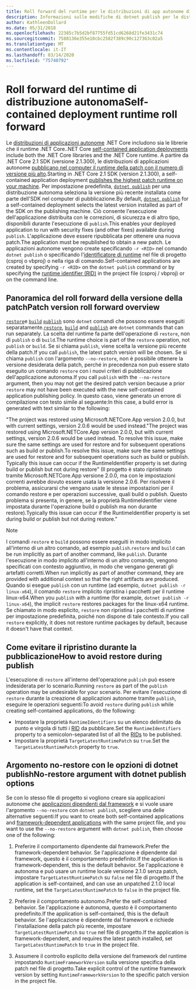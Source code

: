 ```yaml
---
title: Roll forward del runtime per le distribuzioni di app autonome di .NET Core.
description: Informazioni sulle modifiche di dotnet publish per le distribuzioni autonome.
author: KathleenDollard
ms.date: 05/31/2018
ms.openlocfilehash: 22385c7b5d2bf87755fd51cd6268d21fe3431c74
ms.sourcegitcommit: 7588136e355e10cbc2582f389c90c127363c02a5
ms.translationtype: MT
ms.contentlocale: it-IT
ms.lasthandoff: 03/14/2020
ms.locfileid: "75740792"
---
```

# <a name="self-contained-deployment-runtime-roll-forward"></a><span data-ttu-id="694c7-103">Roll forward del runtime di distribuzione autonoma</span><span class="sxs-lookup"><span data-stu-id="694c7-103">Self-contained deployment runtime roll forward</span></span>

<span data-ttu-id="694c7-104">Le [distribuzioni di applicazioni autonome](index.md) .NET Core includono sia le librerie che il runtime .NET Core.</span><span class="sxs-lookup"><span data-stu-id="694c7-104">.NET Core [self-contained application deployments](index.md) include both the .NET Core libraries and the .NET Core runtime.</span></span> <span data-ttu-id="694c7-105">A partire da .NET Core 2.1 SDK (versione 2.1.300), le distribuzioni di applicazioni autonome [pubblicano nel computer il runtime della patch con il numero di versione più alto](https://github.com/dotnet/designs/pull/36).</span><span class="sxs-lookup"><span data-stu-id="694c7-105">Starting in .NET Core 2.1 SDK (version 2.1.300), a self-contained application deployment [publishes the highest patch runtime on your machine](https://github.com/dotnet/designs/pull/36).</span></span> <span data-ttu-id="694c7-106">Per impostazione predefinita, [`dotnet publish`](../tools/dotnet-publish.md) per una distribuzione autonoma seleziona la versione più recente installata come parte dell'SDK nel computer di pubblicazione.</span><span class="sxs-lookup"><span data-stu-id="694c7-106">By default, [`dotnet publish`](../tools/dotnet-publish.md) for a self-contained deployment selects the latest version installed as part of the SDK on the publishing machine.</span></span> <span data-ttu-id="694c7-107">Ciò consente l'esecuzione dell'applicazione distribuita con le correzioni, di sicurezza e di altro tipo, disponibili durante l'esecuzione di `publish`.</span><span class="sxs-lookup"><span data-stu-id="694c7-107">This enables your deployed application to run with security fixes (and other fixes) available during `publish`.</span></span> <span data-ttu-id="694c7-108">L'applicazione deve essere ripubblicata per ottenere una nuova patch.</span><span class="sxs-lookup"><span data-stu-id="694c7-108">The application must be republished to obtain a new patch.</span></span> <span data-ttu-id="694c7-109">Le applicazioni autonome vengono create specificando `-r <RID>` nel comando `dotnet publish` o specificando l'[identificatore di runtime](../rid-catalog.md) nel file di progetto (csproj o vbproj) o nella riga di comando.</span><span class="sxs-lookup"><span data-stu-id="694c7-109">Self-contained applications are created by specifying `-r <RID>` on the `dotnet publish` command or by specifying the [runtime identifier (RID)](../rid-catalog.md) in the project file (csproj / vbproj) or on the command line.</span></span>

## <a name="patch-version-roll-forward-overview"></a><span data-ttu-id="694c7-110">Panoramica del roll forward della versione della patch</span><span class="sxs-lookup"><span data-stu-id="694c7-110">Patch version roll forward overview</span></span>

<span data-ttu-id="694c7-111">[`restore`](../tools/dotnet-restore.md)e [`build`](../tools/dotnet-build.md) [`publish`](../tools/dotnet-publish.md) sono `dotnet` comandi che possono essere eseguiti separatamente.</span><span class="sxs-lookup"><span data-stu-id="694c7-111">[`restore`](../tools/dotnet-restore.md), [`build`](../tools/dotnet-build.md) and [`publish`](../tools/dotnet-publish.md) are `dotnet` commands that can run separately.</span></span> <span data-ttu-id="694c7-112">La scelta del runtime fa parte dell'operazione di `restore`, non di `publish` o di `build`.</span><span class="sxs-lookup"><span data-stu-id="694c7-112">The runtime choice is part of the `restore` operation, not `publish` or `build`.</span></span> <span data-ttu-id="694c7-113">Se si chiama `publish`, viene scelta la versione più recente della patch.</span><span class="sxs-lookup"><span data-stu-id="694c7-113">If you call `publish`, the latest patch version will be chosen.</span></span> <span data-ttu-id="694c7-114">Se si chiama `publish` con l'argomento `--no-restore`, non è possibile ottenere la versione desiderata della patch, perché in precedenza non può essere stato eseguito un comando `restore` con i nuovi criteri di pubblicazione dell'applicazione autonoma.</span><span class="sxs-lookup"><span data-stu-id="694c7-114">If you call `publish` with the `--no-restore` argument, then you may not get the desired patch version because a prior `restore` may not have been executed with the new self-contained application publishing policy.</span></span> <span data-ttu-id="694c7-115">In questo caso, viene generato un errore di compilazione con testo simile al seguente:</span><span class="sxs-lookup"><span data-stu-id="694c7-115">In this case, a build error is generated with text similar to the following:</span></span>

  <span data-ttu-id="694c7-116">"The project was restored using Microsoft.NETCore.App version 2.0.0, but with current settings, version 2.0.6 would be used instead.</span><span class="sxs-lookup"><span data-stu-id="694c7-116">"The project was restored using Microsoft.NETCore.App version 2.0.0, but with current settings, version 2.0.6 would be used instead.</span></span> <span data-ttu-id="694c7-117">To resolve this issue, make sure the same settings are used for restore and for subsequent operations such as build or publish.</span><span class="sxs-lookup"><span data-stu-id="694c7-117">To resolve this issue, make sure the same settings are used for restore and for subsequent operations such as build or publish.</span></span> <span data-ttu-id="694c7-118">Typically this issue can occur if the RuntimeIdentifier property is set during build or publish but not during restore" (Il progetto è stato ripristinato tramite Microsoft.NETCore.App versione 2.0.0, ma con le impostazioni correnti avrebbe dovuto essere usata la versione 2.0.6. Per risolvere il problema, assicurarsi che vengano usate le stesse impostazioni per il comando restore e per operazioni successive, quali build o publish. Questo problema si presenta, in genere, se la proprietà RuntimeIdentifier viene impostata durante l'operazione build o publish ma non durante restore).</span><span class="sxs-lookup"><span data-stu-id="694c7-118">Typically this issue can occur if the RuntimeIdentifier property is set during build or publish but not during restore."</span></span>

> [!NOTE]
> <span data-ttu-id="694c7-119">I comandi `restore` e `build` possono essere eseguiti in modo implicito all'interno di un altro comando, ad esempio `publish`.</span><span class="sxs-lookup"><span data-stu-id="694c7-119">`restore` and `build` can be run implicitly as part of another command, like `publish`.</span></span> <span data-ttu-id="694c7-120">Durante l'esecuzione in modo implicito all'interno di un altro comando, vengono specificati con contesto aggiuntivo, in modo che vengano generati gli artefatti corretti.</span><span class="sxs-lookup"><span data-stu-id="694c7-120">When run implicitly as part of another command, they are provided with additional context so that the right artifacts are produced.</span></span> <span data-ttu-id="694c7-121">Quando si esegue `publish` con un runtime (ad esempio, `dotnet publish -r linux-x64`), il comando `restore` implicito ripristina i pacchetti per il runtime linux-x64.</span><span class="sxs-lookup"><span data-stu-id="694c7-121">When you `publish` with a runtime (for example, `dotnet publish -r linux-x64`), the implicit `restore` restores packages for the linux-x64 runtime.</span></span> <span data-ttu-id="694c7-122">Se chiamato in modo esplicito, `restore` non ripristina i pacchetti di runtime per impostazione predefinita, poiché non dispone di tale contesto.</span><span class="sxs-lookup"><span data-stu-id="694c7-122">If you call `restore` explicitly, it does not restore runtime packages by default, because it doesn't have that context.</span></span>

## <a name="how-to-avoid-restore-during-publish"></a><span data-ttu-id="694c7-123">Come evitare il ripristino durante la pubblicazione</span><span class="sxs-lookup"><span data-stu-id="694c7-123">How to avoid restore during publish</span></span>

<span data-ttu-id="694c7-124">L'esecuzione di `restore` all'interno dell'operazione `publish` può essere indesiderata per lo scenario.</span><span class="sxs-lookup"><span data-stu-id="694c7-124">Running `restore` as part of the `publish` operation may be undesirable for your scenario.</span></span> <span data-ttu-id="694c7-125">Per evitare l'esecuzione di `restore` durante la creazione di applicazioni autonome tramite `publish`, eseguire le operazioni seguenti:</span><span class="sxs-lookup"><span data-stu-id="694c7-125">To avoid `restore` during `publish` while creating self-contained applications, do the following:</span></span>

- <span data-ttu-id="694c7-126">Impostare la proprietà `RuntimeIdentifiers` su un elenco delimitato da punto e virgola di tutti i [RID](../rid-catalog.md) da pubblicare.</span><span class="sxs-lookup"><span data-stu-id="694c7-126">Set the `RuntimeIdentifiers` property to a semicolon-separated list of all the [RIDs](../rid-catalog.md) to be published.</span></span>
- <span data-ttu-id="694c7-127">Impostare la proprietà `TargetLatestRuntimePatch` su `true`.</span><span class="sxs-lookup"><span data-stu-id="694c7-127">Set the `TargetLatestRuntimePatch` property to `true`.</span></span>

## <a name="no-restore-argument-with-dotnet-publish-options"></a><span data-ttu-id="694c7-128">Argomento no-restore con le opzioni di dotnet publish</span><span class="sxs-lookup"><span data-stu-id="694c7-128">No-restore argument with dotnet publish options</span></span>

<span data-ttu-id="694c7-129">Se con lo stesso file di progetto si vogliono creare sia applicazioni autonome che [applicazioni dipendenti dal framework](index.md) e si vuole usare l'argomento `--no-restore` con `dotnet publish`, scegliere una delle alternative seguenti:</span><span class="sxs-lookup"><span data-stu-id="694c7-129">If you want to create both self-contained applications and [framework-dependent applications](index.md) with the same project file, and you want to use the `--no-restore` argument with `dotnet publish`, then choose one of the following:</span></span>

1. <span data-ttu-id="694c7-130">Preferire il comportamento dipendente dal framework.</span><span class="sxs-lookup"><span data-stu-id="694c7-130">Prefer the framework-dependent behavior.</span></span> <span data-ttu-id="694c7-131">Se l'applicazione è dipendente dal framework, questo è il comportamento predefinito.</span><span class="sxs-lookup"><span data-stu-id="694c7-131">If the application is framework-dependent, this is the default behavior.</span></span> <span data-ttu-id="694c7-132">Se l'applicazione è autonoma e può usare un runtime locale versione 2.1.0 senza patch, impostare `TargetLatestRuntimePatch` su `false` nel file di progetto.</span><span class="sxs-lookup"><span data-stu-id="694c7-132">If the application is self-contained, and can use an unpatched 2.1.0 local runtime, set the `TargetLatestRuntimePatch` to `false` in the project file.</span></span>

2. <span data-ttu-id="694c7-133">Preferire il comportamento autonomo.</span><span class="sxs-lookup"><span data-stu-id="694c7-133">Prefer the self-contained behavior.</span></span> <span data-ttu-id="694c7-134">Se l'applicazione è autonoma, questo è il comportamento predefinito.</span><span class="sxs-lookup"><span data-stu-id="694c7-134">If the application is self-contained, this is the default behavior.</span></span> <span data-ttu-id="694c7-135">Se l'applicazione è dipendente dal framework e richiede l'installazione della patch più recente, impostare `TargetLatestRuntimePatch` su `true` nel file di progetto.</span><span class="sxs-lookup"><span data-stu-id="694c7-135">If the application is framework-dependent, and requires the latest patch installed, set `TargetLatestRuntimePatch` to `true` in the project file.</span></span>

3. <span data-ttu-id="694c7-136">Assumere il controllo esplicito della versione del framework del runtime impostando `RuntimeFrameworkVersion` sulla versione specifica della patch nel file di progetto.</span><span class="sxs-lookup"><span data-stu-id="694c7-136">Take explicit control of the runtime framework version by setting `RuntimeFrameworkVersion` to the specific patch version in the project file.</span></span>
